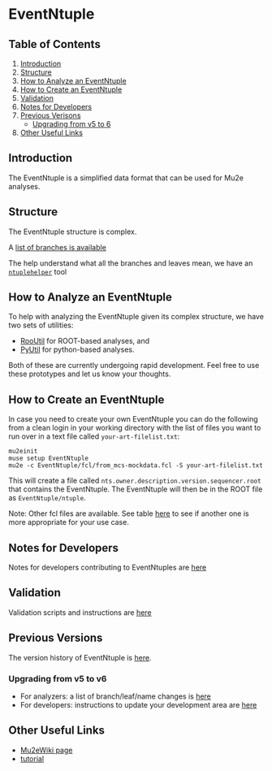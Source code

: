 # EventNtuple

## Table of Contents
1. [Introduction](#Introduction)
2. [Structure](#Structure)
3. [How to Analyze an EventNtuple](#How-to-Analyze-an-EventNtuple)
4. [How to Create an EventNtuple](#How-to-Create-an-EventNtuple)
5. [Validation](#Validation)
6. [Notes for Developers](#Notes-for-Developers)
7. [Previous Verisons](#Previous-Versions)
   - [Upgrading from v5 to 6](#Upgrading-from-v5-to-v6)
8. [Other Useful Links](#Other-Useful-Links)

## Introduction

The EventNtuple is a simplified data format that can be used for Mu2e analyses.

## Structure
The EventNtuple structure is complex.

A [list of branches is available](./doc/branches.md)

The help understand what all the branches and leaves mean, we have an [```ntuplehelper```](doc/ntuplehelper.md) tool

## How to Analyze an EventNtuple
To help with analyzing the EventNtuple given its complex structure, we have two sets of utilities:
* [RooUtil](utils/rooutil/README.md) for ROOT-based analyses, and
* [PyUtil](utils/pyutil/README.md) for python-based analyses.

Both of these are currently undergoing rapid development. Feel free to use these prototypes and let us know your thoughts.

## How to Create an EventNtuple
In case you need to create your own EventNtuple you can do the following from a clean login in your working directory with the list of files you want to run over in a text file called ```your-art-filelist.txt```:

```
mu2einit
muse setup EventNtuple
mu2e -c EventNtuple/fcl/from_mcs-mockdata.fcl -S your-art-filelist.txt
```

This will create a file called ```nts.owner.description.version.sequencer.root``` that contains the EventNtuple. The EventNtuple will then be in the ROOT file as ```EventNtuple/ntuple```.

Note: Other fcl files are available. See table [here](fcl/README.md) to see if another one is more appropriate for your use case.

## Notes for Developers
Notes for developers contributing to EventNtuples are [here](doc/developers.md)

## Validation
Validation scripts and instructions are [here](validation/README.md)

## Previous Versions
The version history of EventNtuple is [here](https://mu2ewiki.fnal.gov/wiki/EventNtuple).

### Upgrading from v5 to v6
* For analyzers: a list of branch/leaf/name changes is [here](doc/v5-to-v6.md)
* For developers: instructions to update your development area are [here](doc/v5-to-v6_developers.md)

## Other Useful Links

* [Mu2eWiki page](https://mu2ewiki.fnal.gov/wiki/EventNtuple)
* [tutorial](tutorial/README.md)
